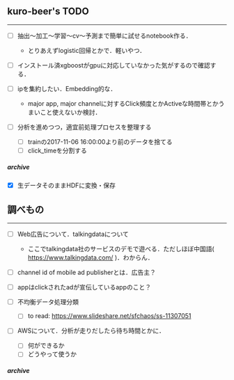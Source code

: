## kuro-beer's TODO
---
- [ ] 抽出〜加工〜学習〜cv〜予測まで簡単に試せるnotebook作る．
  - とりあえずlogistic回帰とかで．軽いやつ．
  
- [ ] インストール済xgboostがgpuに対応していなかった気がするので確認する．

- [ ] ipを集約したい．Embedding的な．
  - major app, major channelに対するClick頻度とかActiveな時間帯とかうまいこと使えないか検討．

- [ ] 分析を進めつつ，適宜前処理プロセスを整理する
  - [ ] trainの2017-11-06 16:00:00より前のデータを捨てる
  - [ ] click_timeを分割する

##### archive
- [x] 生データそのままHDFに変換・保存


## 調べもの
---
- [ ] Web広告について．talkingdataについて
  - ここでtalkingdata社のサービスのデモで遊べる．ただしほぼ中国語( https://www.talkingdata.com/ )．わからん．

- [ ] channel id of mobile ad publisherとは．広告主？
- [ ] appはclickされたadが宣伝しているappのこと？

- [ ] 不均衡データ処理分類
  - [ ] to read: https://www.slideshare.net/sfchaos/ss-11307051

- [ ] AWSについて．分析が走りだしたら待ち時間とかに．
  - [ ] 何ができるか
  - [ ] どうやって使うか

##### archive
